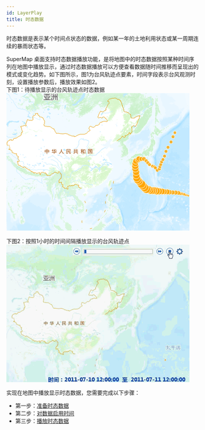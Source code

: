 ```yaml
---
id: LayerPlay
title: 时态数据
---
```

时态数据是表示某个时间点状态的数据，例如某一年的土地利用状态或某一周期连续的暴雨状态等。

SuperMap
桌面支持时态数据播放功能，是将地图中的时态数据按照某种时间序列在地图中播放显示，通过时态数据播放可以方便查看数据随时间推移而呈现出的模式或变化趋势。如下图所示，图1为台风轨迹点要素，时间字段表示台风观测时刻，设置播放参数后，播放效果如图2。  
下图1：待播放显示的台风轨迹点时态数据
![](img/PlaySampleData.png)   

下图2：按照1小时的时间间隔播放显示的台风轨迹点   
![](img/LayerPlayExample.gif)  

  
实现在地图中播放显示时态数据，您需要完成以下步骤：

* 第一步：[准备时态数据](PrepareTemporalData)
* 第二步：[对数据启用时间](SetDataTime)
* 第三步：[播放时态数据](PlayTemporalData)



